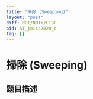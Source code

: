 ```yaml
---
title: "掃除 (Sweeping)"
layout: "post"
diff: NOI/NOI+/CTSC
pid: AT_joisc2020_c
tag: []
---
```


# 掃除 (Sweeping)

## 题目描述

[problemUrl]: https://atcoder.jp/contests/joisc2020/tasks/joisc2020_c



